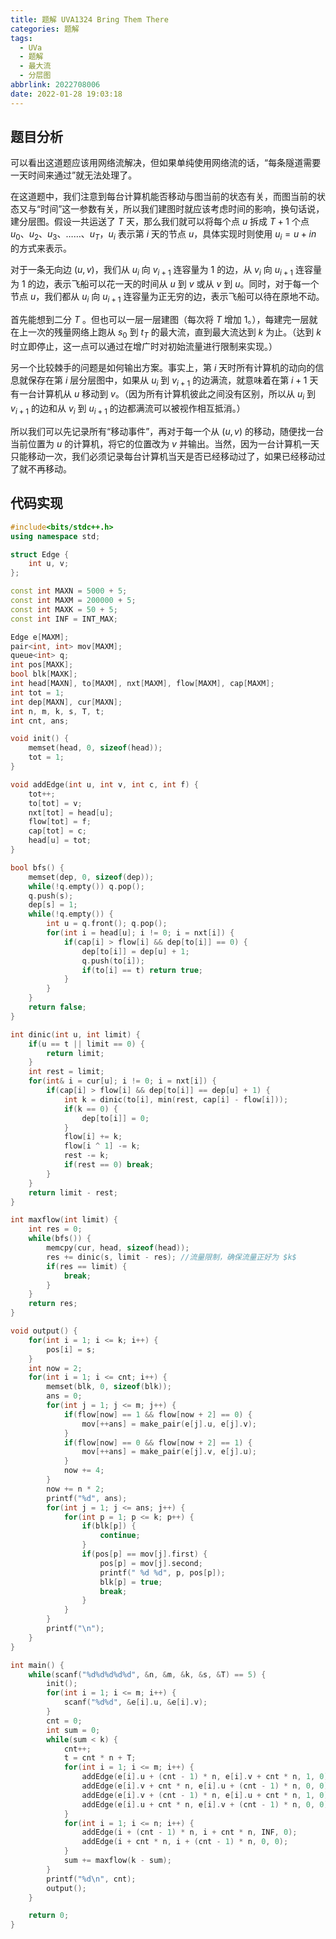 ```yaml
---
title: 题解 UVA1324 Bring Them There
categories: 题解
tags:
  - UVa
  - 题解
  - 最大流
  - 分层图
abbrlink: 2022708006
date: 2022-01-28 19:03:18
---
```


## 题目分析

可以看出这道题应该用网络流解决，但如果单纯使用网络流的话，“每条隧道需要一天时间来通过”就无法处理了。

在这道题中，我们注意到每台计算机能否移动与图当前的状态有关，而图当前的状态又与“时间”这一参数有关，所以我们建图时就应该考虑时间的影响，换句话说，建分层图。假设一共运送了 $T$ 天，那么我们就可以将每个点 $u$ 拆成 $T + 1$ 个点 $u_0$、$u_2$、$u_3$、……、$u_T$，$u_i$ 表示第 $i$ 天的节点 $u$，具体实现时则使用 $u_i = u + in$ 的方式来表示。

对于一条无向边 $(u, v)$，我们从 $u_i$ 向 $v_{i + 1}$ 连容量为 $1$ 的边，从 $v_i$ 向 $u_{i + 1}$ 连容量为 $1$ 的边，表示飞船可以花一天的时间从 $u$ 到 $v$ 或从 $v$ 到 $u$。同时，对于每一个节点 $u$，我们都从 $u_i$ 向 $u_{i + 1}$ 连容量为正无穷的边，表示飞船可以待在原地不动。

首先能想到二分 $T$ 。但也可以一层一层建图（每次将 $T$ 增加 $1$。），每建完一层就在上一次的残量网络上跑从 $s_0$ 到 $t_T$ 的最大流，直到最大流达到 $k$ 为止。（达到 $k$ 时立即停止，这一点可以通过在增广时对初始流量进行限制来实现。）

另一个比较棘手的问题是如何输出方案。事实上，第 $i$ 天时所有计算机的动向的信息就保存在第 $i$ 层分层图中，如果从 $u_i$ 到 $v_{i + 1}$ 的边满流，就意味着在第 $i + 1$ 天有一台计算机从 $u$ 移动到 $v$。（因为所有计算机彼此之间没有区别，所以从 $u_i$ 到 $v_{i + 1}$ 的边和从 $v_i$ 到 $u_{i + 1}$ 的边都满流可以被视作相互抵消。）

所以我们可以先记录所有“移动事件”，再对于每一个从 $(u, v)$ 的移动，随便找一台当前位置为 $u$ 的计算机，将它的位置改为 $v$ 并输出。当然，因为一台计算机一天只能移动一次，我们必须记录每台计算机当天是否已经移动过了，如果已经移动过了就不再移动。

## 代码实现

```cpp
#include<bits/stdc++.h>
using namespace std;

struct Edge {
    int u, v;
};

const int MAXN = 5000 + 5;
const int MAXM = 200000 + 5;
const int MAXK = 50 + 5;
const int INF = INT_MAX;

Edge e[MAXM];
pair<int, int> mov[MAXM];
queue<int> q;
int pos[MAXK];
bool blk[MAXK];
int head[MAXN], to[MAXM], nxt[MAXM], flow[MAXM], cap[MAXM];
int tot = 1;
int dep[MAXN], cur[MAXN];
int n, m, k, s, T, t;
int cnt, ans;

void init() {
    memset(head, 0, sizeof(head));
    tot = 1;
}

void addEdge(int u, int v, int c, int f) {
    tot++;
    to[tot] = v;
    nxt[tot] = head[u];
    flow[tot] = f;
    cap[tot] = c;
    head[u] = tot;
}

bool bfs() {
    memset(dep, 0, sizeof(dep));
    while(!q.empty()) q.pop();
    q.push(s);
    dep[s] = 1;
    while(!q.empty()) {
        int u = q.front(); q.pop();
        for(int i = head[u]; i != 0; i = nxt[i]) {
            if(cap[i] > flow[i] && dep[to[i]] == 0) {
                dep[to[i]] = dep[u] + 1;
                q.push(to[i]);
                if(to[i] == t) return true;
            }
        }
    }
    return false;
}

int dinic(int u, int limit) {
    if(u == t || limit == 0) {
        return limit;
    }
    int rest = limit;
    for(int& i = cur[u]; i != 0; i = nxt[i]) {
        if(cap[i] > flow[i] && dep[to[i]] == dep[u] + 1) {
            int k = dinic(to[i], min(rest, cap[i] - flow[i]));
            if(k == 0) {
                dep[to[i]] = 0;
            }
            flow[i] += k;
            flow[i ^ 1] -= k;
            rest -= k;
            if(rest == 0) break;
        }
    }
    return limit - rest;
}

int maxflow(int limit) {
    int res = 0;
    while(bfs()) {
        memcpy(cur, head, sizeof(head));
        res += dinic(s, limit - res); //流量限制，确保流量正好为 $k$
        if(res == limit) {
            break;
        }
    }
    return res;
}

void output() {
    for(int i = 1; i <= k; i++) {
        pos[i] = s;
    }
    int now = 2;
    for(int i = 1; i <= cnt; i++) {
        memset(blk, 0, sizeof(blk));
        ans = 0;
        for(int j = 1; j <= m; j++) {
            if(flow[now] == 1 && flow[now + 2] == 0) {
                mov[++ans] = make_pair(e[j].u, e[j].v);
            }
            if(flow[now] == 0 && flow[now + 2] == 1) {
                mov[++ans] = make_pair(e[j].v, e[j].u);
            }
            now += 4;
        }
        now += n * 2;
        printf("%d", ans);
        for(int j = 1; j <= ans; j++) {
            for(int p = 1; p <= k; p++) {
                if(blk[p]) {
                    continue;
                }
                if(pos[p] == mov[j].first) {
                    pos[p] = mov[j].second;
                    printf(" %d %d", p, pos[p]);
                    blk[p] = true;
                    break;
                }
            }
        }
        printf("\n");
    }
}

int main() {
    while(scanf("%d%d%d%d%d", &n, &m, &k, &s, &T) == 5) {
        init();
        for(int i = 1; i <= m; i++) {
            scanf("%d%d", &e[i].u, &e[i].v);
        }
        cnt = 0;
        int sum = 0;
        while(sum < k) {
            cnt++;
            t = cnt * n + T;
            for(int i = 1; i <= m; i++) {
                addEdge(e[i].u + (cnt - 1) * n, e[i].v + cnt * n, 1, 0);
                addEdge(e[i].v + cnt * n, e[i].u + (cnt - 1) * n, 0, 0);
                addEdge(e[i].v + (cnt - 1) * n, e[i].u + cnt * n, 1, 0);
                addEdge(e[i].u + cnt * n, e[i].v + (cnt - 1) * n, 0, 0);
            }
            for(int i = 1; i <= n; i++) {
                addEdge(i + (cnt - 1) * n, i + cnt * n, INF, 0);
                addEdge(i + cnt * n, i + (cnt - 1) * n, 0, 0);
            }
            sum += maxflow(k - sum);
        }
        printf("%d\n", cnt);
        output();
    }

    return 0;
}
```

